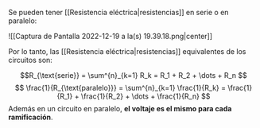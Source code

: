 
Se pueden tener [[Resistencia eléctrica|resistencias]] en serie o en paralelo: 

![[Captura de Pantalla 2022-12-19 a la(s) 19.39.18.png|center]]

Por lo tanto, las [[Resistencia eléctrica|resistencias]] equivalentes de los circuitos son: 

$$R_{\text{serie}} = \sum^{n}_{k=1} R_k = R_1 + R_2 + \dots + R_n $$ 
$$ \frac{1}{R_{\text{paralelo}}} = \sum^{n}_{k=1} \frac{1}{R_k} = \frac{1}{R_1} + \frac{1}{R_2} + \dots + \frac{1}{R_n} $$ 
Además en un circuito en paralelo, **el voltaje es el mismo para cada ramificación**. 